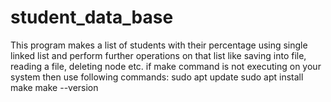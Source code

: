 # student_data_base
This program makes a list of students with their percentage using single linked list and perform further operations on that list like saving into file, reading a file, deleting node etc.
if make command is not executing on your system then use following commands:
sudo apt update
sudo apt install make
make --version
